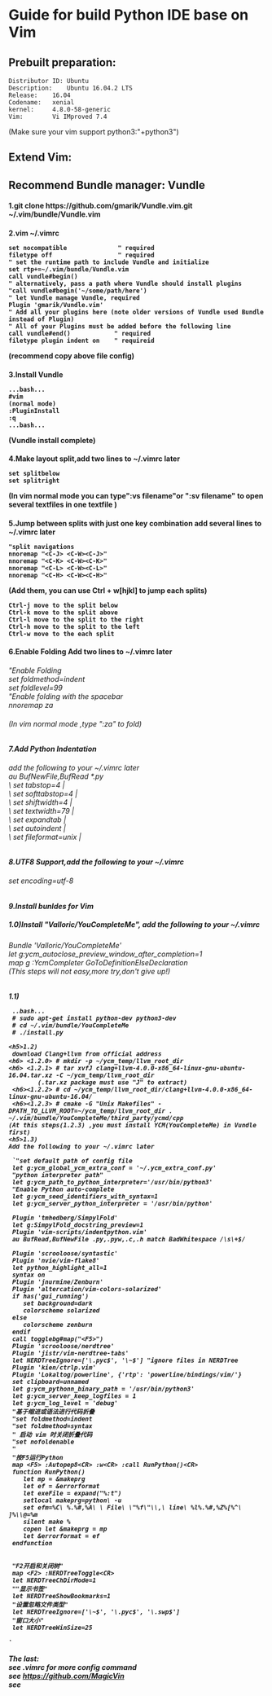<h1>Guide for build Python IDE base on Vim</br>


## Prebuilt preparation:

	Distributor ID:	Ubuntu
	Description:	Ubuntu 16.04.2 LTS
	Release:	16.04
	Codename:	xenial
	kernel:		4.8.0-58-generic
	Vim:		Vi IMproved 7.4
(Make sure your vim support python3:"+python3")


## Extend Vim:

## Recommend Bundle manager: Vundle

<h4>1.git clone https://github.com/gmarik/Vundle.vim.git ~/.vim/bundle/Vundle.vim
<h4>2.vim ~/.vimrc  

	set nocompatible              " required  
	filetype off                  " required  
	" set the runtime path to include Vundle and initialize  
	set rtp+=~/.vim/bundle/Vundle.vim  
	call vundle#begin()  
	" alternatively, pass a path where Vundle should install plugins  
	"call vundle#begin('~/some/path/here')  
	" let Vundle manage Vundle, required  
	Plugin 'gmarik/Vundle.vim'  
	" Add all your plugins here (note older versions of Vundle used Bundle instead of Plugin)  
	" All of your Plugins must be added before the following line  
	call vundle#end()            " required  
	filetype plugin indent on    " requireid
(recommend copy above file config)  
<h4>3.Install Vundle  
		  
	...bash...  
	#vim  
	(normal mode)  
	:PluginInstall  
	:q  
	...bash...  

(Vundle install complete)  
<h4>4.Make layout split,add two lines to ~/.vimrc later  

	set splitbelow
	set splitright  
(In vim normal mode you can type":vs filename"or ":sv filename" to open 
several textfiles in one textfile )  
<h4>5.Jump between splits with just one key combination  
add several lines to ~/.vimrc later  

	"split navigations
	nnoremap "<C-J> <C-W><C-J>"
	nnoremap "<C-K> <C-W><C-K>"
	nnoremap "<C-L> <C-W><C-L>"
	nnoremap "<C-H> <C-W><C-H>"  

(Add them, you can use Ctrl + w[hjkl] to jump each splits)  

	Ctrl-j move to the split below
	Ctrl-k move to the split above
	Ctrl-l move to the split to the right
	Ctrl-h move to the split to the left
	Ctrl-w move to the each split 

<h4>6.Enable Folding  
</br<h5>Add two lines to ~/.vimrc later  
		<h6>"Enable Folding
</br>set foldmethod=indent
</br>set foldlevel=99
</br>"Enable folding with the spacebar
</br>nnoremap <space> za  
<h6>
(In vim normal mode ,type ":za" to fold)
<h4>7.Add Python Indentation  
		<h6>add the following to your ~/.vimrc later  
</br>au BufNewFile,BufRead *.py
</br> \ set tabstop=4 |
</br> \ set softtabstop=4 |
</br> \ set shiftwidth=4 |
</br> \ set textwidth=79 |
</br> \ set expandtab |
</br> \ set autoindent |
</br> \ set fileformat=unix |  
  
<h4>8.UTF8 Support,add the following to your ~/.vimrc  
<h6>set encoding=utf-8  
<h4>9.Install bunldes for Vim
<h5>1.0)Install "Valloric/YouCompleteMe", add the following to your ~/.vimrc  
	<h6>Bundle 'Valloric/YouCompleteMe'
	</br> let g:ycm_autoclose_preview_window_after_completion=1
	</br> map <leader>g  :YcmCompleter GoToDefinitionElseDeclaration<CR>   
	</br> (This steps will not easy,more try,don't give up!)	
	<h6>
	<h5>1.1)
	
	 ..bash...
	 # sudo apt-get install python-dev python3-dev
	 # cd ~/.vim/bundle/YouCompleteMe
	 # ./install.py

	<h5>1.2)
	 download Clang+llvm from official address
	<h6> <1.2.0> # mkdir -p ~/ycm_temp/llvm_root_dir
	<h6> <1.2.1> # tar xvfJ clang+llvm-4.0.0-x86_64-linux-gnu-ubuntu-16.04.tar.xz -C ~/ycm_temp/llvm_root_dir
			(.tar.xz package must use "J" to extract)
	 <h6><1.2.2> # cd ~/ycm_temp/llvm_root_dir/clang+llvm-4.0.0-x86_64-linux-gnu-ubuntu-16.04/
	 <h6><1.2.3> # cmake -G "Unix Makefiles" -DPATH_TO_LLVM_ROOT=~/ycm_temp/llvm_root_dir . ~/.vim/bundle/YouCompleteMe/third_party/ycmd/cpp  
	(At this steps(1.2.3) ,you must install YCM(YouCompleteMe) in Vundle first)
	<h5>1.3)  
	Add the following to your ~/.vimrc later  
	 
	 `"set default path of config file
	 let g:ycm_global_ycm_extra_conf = '~/.ycm_extra_conf.py'
	 "python interpreter path"
	 let g:ycm_path_to_python_interpreter='/usr/bin/python3'
	 "Enable Python auto-complete
	 let g:ycm_seed_identifiers_with_syntax=1
	 let g:ycm_server_python_interpreter = '/usr/bin/python'

	 Plugin 'tmhedberg/SimpylFold'
	 let g:SimpylFold_docstring_preview=1
	 Plugin 'vim-scripts/indentpython.vim'
	 au BufRead,BufNewFile .py,.pyw,.c,.h match BadWhitespace /\s\+$/

	 Plugin 'scrooloose/syntastic'
	 Plugin 'nvie/vim-flake8'
	 let python_highlight_all=1
	 syntax on
	 Plugin 'jnurmine/Zenburn'
	 Plugin 'altercation/vim-colors-solarized'
	 if has('gui_running')
		set background=dark
		colorscheme solarized
	 else
		colorscheme zenburn
	 endif 
	 call togglebg#map("<F5>")
	 Plugin 'scrooloose/nerdtree'
	 Plugin 'jistr/vim-nerdtree-tabs'
  	 let NERDTreeIgnore=['\.pyc$', '\~$'] "ignore files in NERDTree
	 Plugin 'kien/ctrlp.vim'
	 Plugin 'Lokaltog/powerline', {'rtp': 'powerline/bindings/vim/'}
	 set clipboard=unnamed
	 let g:ycm_pythonn_binary_path = '/usr/bin/python3'
	 let g:ycm_server_keep_logfiles = 1
	 let g:ycm_log_level = 'debug'
	 "基于缩进或语法进行代码折叠
	 "set foldmethod=indent
	 "set foldmethod=syntax
	 " 启动 vim 时关闭折叠代码
	 "set nofoldenable
	 " 
	 "按F5运行Python
	 map <F5> :Autopep8<CR> :w<CR> :call RunPython()<CR> 
	 function RunPython() 
		let mp = &makeprg 
		let ef = &errorformat 
		let exeFile = expand("%:t") 
		setlocal makeprg=python\ -u 
		set efm=%C\ %.%#,%A\ \ File\ \"%f\"\\,\ line\ %l%.%#,%Z%[%^\ ]%\\@=%m 
		silent make % 
		copen let &makeprg = mp 
	 	let &errorformat = ef 
	 endfunction


	 "F2开启和关闭树" 
	 map <F2> :NERDTreeToggle<CR> 
	 let NERDTreeChDirMode=1
	 ""显示书签" 
	 let NERDTreeShowBookmarks=1 
	 "设置忽略文件类型" 
	 let NERDTreeIgnore=['\~$', '\.pyc$', '\.swp$'] 
	 "窗口大小"
	 let NERDTreeWinSize=25
`

The last:</br>
see .vimrc for more config command</br>
see https://github.com/MagicVin </br>
see  </br>


































